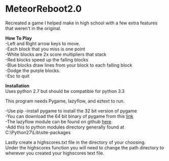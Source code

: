 # MeteorReboot2.0
Recreated a game I helped make in high school with a few extra features that weren't in the original.

**How To Play**<br>
-Left and Right arrow keys to move.<br>
-Each block that you miss is one point<br>
-White blocks are 2x score multipliers that stack<br>
-Red blocks speed up the falling blocks<br>
-Blue blocks draw lines from your block to each falling block<br>
-Dodge the purple blocks.<br>
-Esc to quit<br>

**Installation**<br>
Uses python 2.7 but should be compatible for python 3.3

This program needs Pygame, lazyflow, and eztext to run.

-Use pip -install pygame to install the 32 bit version of pygame<br>
-You can download the 64 bit binary of pygame from this [link](http://www.lfd.uci.edu/~gohlke/pythonlibs/)<br>
-The lazyflow module can be found on github [here](https://github.com/ilastik/lazyflow/blob/master/lazyflow/utility/fileLock.py).<br>
<t>-Add this to python modules directory generally found at C:\Python27\Lib\site-packages

Lastly create a highscores.txt file in the directory of your choosing.<br>
Under the highscores function you will need to change the path directory to wherever you created your highscores text file.<br>

